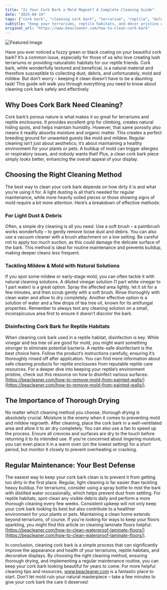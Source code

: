 ```yaml
---
title: "Is Your Cork Bark a Mold Magnet? A Complete Cleaning Guide"
date: "2025-04-19"
tags: ["cork bark", "cleaning cork bark", "terrarium", "reptile", "mold", "mildew", "natural cleaning"]
subtitle: "Keep your terrariums, reptile habitats, and décor pristine with these simple, effective cleaning methods."
original_url: "https://www.beacleaner.com/how-to-clean-cork-bark"
---
```




![Featured Image](https://res.cloudinary.com/dnm0udlvz/image/upload/v1745050222/article_image_53_dafuli.jpg)

Have you ever noticed a fuzzy green or black coating on your beautiful cork bark? It’s a common issue, especially for those of us who love creating lush terrariums or providing naturalistic habitats for our reptile friends. Cork bark, while wonderfully textured and beneficial, is a natural material and therefore susceptible to collecting dust, debris, and unfortunately, mold and mildew. But don’t worry – keeping it clean doesn’t have to be a daunting task! This guide will walk you through everything you need to know about cleaning cork bark safely and effectively.

## Why Does Cork Bark Need Cleaning?

Cork bark’s porous nature is what makes it so great for terrariums and reptile enclosures. It provides excellent grip for climbing, creates natural hiding spots, and helps maintain humidity. However, that same porosity also means it readily absorbs moisture and organic matter. This creates a perfect breeding ground for unwanted guests like mold and mildew. Regular cleaning isn’t just about aesthetics; it’s about maintaining a healthy environment for your plants or pets. A buildup of mold can trigger allergies or respiratory issues, and nobody wants that! Plus, a clean cork bark piece simply *looks* better, enhancing the overall appeal of your display.

## Choosing the Right Cleaning Method

The best way to clean your cork bark depends on how dirty it is and what you’re using it for. A light dusting is all that’s needed for regular maintenance, while more heavily soiled pieces or those showing signs of mold require a bit more attention. Here’s a breakdown of effective methods:

### For Light Dust & Debris

Often, a simple dry cleaning is all you need. Use a soft brush – a paintbrush works wonderfully – to gently remove loose dust and debris. You can also use a vacuum cleaner with a brush attachment on a low setting. Be careful not to apply too much suction, as this could damage the delicate surface of the bark. This method is ideal for routine maintenance and prevents buildup, making deeper cleans less frequent.

### Tackling Mildew & Mold with Natural Solutions

If you spot some mildew or early-stage mold, you can often tackle it with natural cleaning solutions. A diluted vinegar solution (1 part white vinegar to 1 part water) is a great option. Spray the affected area lightly, let it sit for a few minutes, and then scrub gently with a soft brush. Rinse thoroughly with clean water and allow to dry completely. Another effective option is a solution of water and a few drops of tea tree oil, known for its antifungal properties. Remember to always test any cleaning solution on a small, inconspicuous area first to ensure it doesn’t discolor the bark. 

### Disinfecting Cork Bark for Reptile Habitats

When cleaning cork bark used in a reptile habitat, disinfection is key. While vinegar and tea tree oil are good for mold, you might want something stronger to eliminate potential bacteria. A reptile-safe disinfectant is the best choice here. Follow the product’s instructions carefully, ensuring it’s thoroughly rinsed off after application. You can find more information about safe cleaning products for reptile enclosures from reputable reptile care resources.  For a deeper dive into keeping your reptile’s environment pristine, check out this resource on how to disinfect various surfaces: [https://beacleaner.com/how-to-remove-mold-from-painted-walls/](https://beacleaner.com/how-to-remove-mold-from-painted-walls/).

## The Importance of Thorough Drying

No matter which cleaning method you choose, *thorough drying* is absolutely crucial. Moisture is the enemy when it comes to preventing mold and mildew regrowth. After cleaning, place the cork bark in a well-ventilated area and allow it to air dry completely. You can also use a fan to speed up the process.  Ensure all crevices and surfaces are dry to the touch before returning it to its intended use.  If you're concerned about lingering moisture, you can even place it in a warm oven (on the lowest setting) for a short period, but monitor it closely to prevent overheating or cracking.

## Regular Maintenance: Your Best Defense

The easiest way to keep your cork bark clean is to prevent it from getting too dirty in the first place. Regular, light cleaning is far easier than tackling heavy buildup. For terrariums, consider using a spray bottle to mist the bark with distilled water occasionally, which helps prevent dust from settling. For reptile habitats, spot-clean any visible debris daily and perform a more thorough cleaning every few weeks. Consistent upkeep will not only keep your cork bark looking its best but also contribute to a healthier environment for your plants or pets.  Maintaining a clean home extends beyond terrariums, of course. If you're looking for ways to keep your floors sparkling, you might find this article on cleaning laminate floors helpful: [https://beacleaner.com/how-to-clean-waterproof-laminate-floors/](https://beacleaner.com/how-to-clean-waterproof-laminate-floors/).



In conclusion, cleaning cork bark is a simple process that can significantly improve the appearance and health of your terrariums, reptile habitats, and decorative displays. By choosing the right cleaning method, ensuring thorough drying, and implementing a regular maintenance routine, you can keep your cork bark looking beautiful for years to come.  For more helpful cleaning tips and resources, www.beacleaner.com is a fantastic place to start. Don't let mold ruin your natural masterpiece – take a few minutes to give your cork bark the care it deserves!